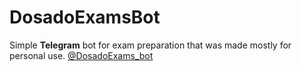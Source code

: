 # DosadoExamsBot
Simple __Telegram__ bot for exam preparation that was made mostly for personal use.
[@DosadoExams_bot](https://t.me/dosadoexams_bot)
